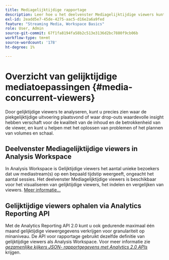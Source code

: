 ```yaml
---
title: Mediagelijktijdige rapportage
description: Leer hoe u het deelvenster Mediagelijktijdige viewers kunt gebruiken om gelijktijdige viewers te analyseren en om inzicht te krijgen in de piekconsistentie en vervolgkeuzemogelijkheden.
exl-id: 2eadd5e7-45de-4275-aac5-d16e2a6a9fed
feature: "Streaming Media, Workspace Basics"
role: User, Admin
source-git-commit: 67f1fa8194fa58b2c513e3136d2bc7880f9cb06b
workflow-type: tm+mt
source-wordcount: '178'
ht-degree: 1%

---
```


# Overzicht van gelijktijdige mediatoepassingen {#media-concurrent-viewers}

Door gelijktijdige viewers te analyseren, kunt u precies zien waar de piekgelijktijdige uitvoering plaatsvond of waar drop-outs waardevolle insight hebben verschaft voor de kwaliteit van de inhoud en de betrokkenheid van de viewer, en kunt u helpen met het oplossen van problemen of het plannen van volumes en schaal.

## Deelvenster Mediagelijktijdige viewers in Analysis Workspace

In Analysis Workspace is Gelijktijdige viewers het aantal unieke bezoekers dat uw mediastream(s) op een bepaald tijdstip weergeeft, ongeacht het aantal sessies. Het deelvenster Mediagelijktijdige viewers is beschikbaar voor het visualiseren van gelijktijdige viewers, het indelen en vergelijken van viewers. [Meer informatie...](https://experienceleague.adobe.com/docs/analytics/analyze/analysis-workspace/panels/media-concurrent-viewers.html)

## Gelijktijdige viewers ophalen via Analytics Reporting API

Met de Analytics Reporting API 2.0 kunt u ook gedurende maximaal één maand gelijktijdige viewergegevens verkrijgen voor granulariteit op minaniveau. De API voor rapportage gebruikt dezelfde definitie van gelijktijdige viewers als Analysis Workspace.  Voor meer informatie zie [_*gezamenlijke kijkers JSON- rapportgegevens met Analytics 2.0 APIs*_](/help/reporting/reports-and-analytics/get-concurrent-json20.md) krijgen.
